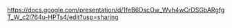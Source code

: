 https://docs.google.com/presentation/d/1feB6DscOw_Wvh4wCrDSGbARgfgT_W_c2l764u-HPTs4/edit?usp=sharing
